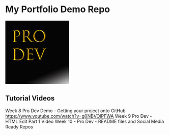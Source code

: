# My Portfolio Demo Repo
![Pro Dev Logo](https://github.com/AndyNewman425/AndyNewman425.github.io/blob/main/images/Pro%20Dev.png)
## Tutorial Videos
Week 8 Pro Dev Demo - Getting your project onto GitHub https://www.youtube.com/watch?v=g0NBVOiPFWA
Week 9 Pro Dev - HTML Edit Part 1 Video
Week 10 - Pro Dev - README files and Social Media Ready Repos
